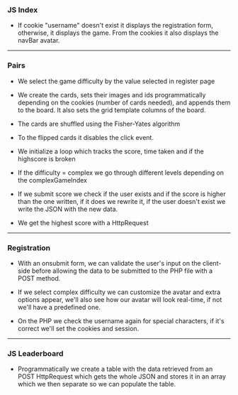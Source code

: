  ### JS Index

* If cookie "username" doesn't exist it displays the registration form, otherwise, it displays the game. From the cookies it also displays the navBar avatar.

------

### Pairs

* We select the game difficulty by the value selected in register page

* We create the cards, sets their images and ids programmatically depending on the cookies (number of cards needed), and appends them to the board. It also sets the grid template columns of the board.

* The cards are shuffled using the Fisher-Yates algorithm

* To the flipped cards it disables the click event.

* We initialize a loop which tracks the score, time taken and if the highscore is broken

* If the difficulty = complex we go through different levels depending on the complexGameIndex

* If we submit score we check if the user exists and if the score is higher than the one written, if it does we rewrite it, if the user doesn't exist we write the JSON with the new data.

* We get the highest score with a HttpRequest

------

### Registration

* With an onsubmit form, we can validate the user's input on the client-side before allowing the data to be submitted to the PHP file with a POST method.

* If we select complex difficulty we can customize the avatar and extra options appear, we'll also see how our avatar will look real-time, if not we'll have a predefined one.

* On the PHP we check the username again for special characters, if it's correct we'll set the cookies and session.

-----

### JS Leaderboard

* Programmatically we create a table with the data retrieved from an POST HttpRequest which gets the whole JSON and stores it in an array which we then separate so we can populate the table.